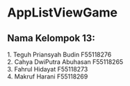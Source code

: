 # AppListViewGame
<h2>Nama Kelompok 13:</h2>
1. Teguh Priansyah Budin F55118276<br>
2. Cahya DwiPutra Abuhasan F55118265<br>
3. Fahrul Hidayat F55118273<br>
4. Makruf Harani F55118269<br>
